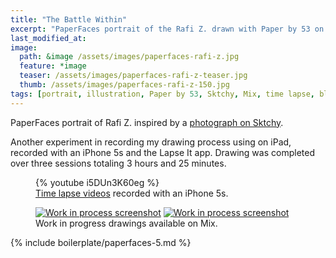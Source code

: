 ```yaml
---
title: "The Battle Within"
excerpt: "PaperFaces portrait of the Rafi Z. drawn with Paper by 53 on an iPad."
last_modified_at: 
image: 
  path: &image /assets/images/paperfaces-rafi-z.jpg 
  feature: *image
  teaser: /assets/images/paperfaces-rafi-z-teaser.jpg
  thumb: /assets/images/paperfaces-rafi-z-150.jpg
tags: [portrait, illustration, Paper by 53, Sktchy, Mix, time lapse, black and white]
---
```


PaperFaces portrait of Rafi Z. inspired by a [photograph on Sktchy](http://sktchy.com/WsDAeD).

Another experiment in recording my drawing process using on iPad, recorded with an iPhone 5s and the Lapse It app. Drawing was completed over three sessions totaling 3 hours and 25 minutes.

<figure>
  {% youtube i5DUn3K60eg %}
  <figcaption><a href="https://www.youtube.com/watch?v=9RTXF6wLMjw&list=PLaLqP2ipMLc6UugVLyTwWTiFtmmZzj7ao">Time lapse videos</a> recorded with an iPhone 5s.</figcaption>
</figure>

<figure class="half">
  <a href="https://mix.fiftythree.com/11098-Michael-Rose/2359890"><img src="{{ site.url }}/assets/images/paperfaces-rafi-z-process-1-600.jpg" alt="Work in process screenshot"></a>
  <a href="https://mix.fiftythree.com/11098-Michael-Rose/2370683"><img src="{{ site.url }}/assets/images/paperfaces-rafi-z-process-2-600.jpg" alt="Work in process screenshot"></a>
  <figcaption>Work in progress drawings available on Mix.</figcaption>
</figure>

{% include boilerplate/paperfaces-5.md %}
